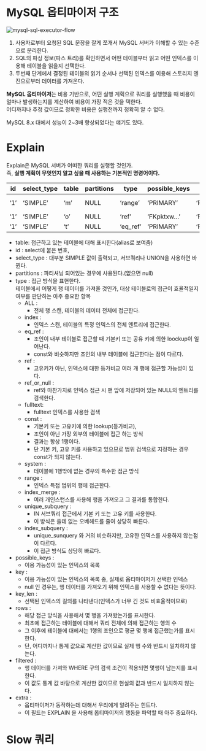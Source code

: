 # MySQL 옵티마이저 구조 

![mysql-sql-executor-flow](https://user-images.githubusercontent.com/50267433/146498116-473b07ec-4ed5-44c9-90bc-6030e9aeccbc.png) 

1. 사용자로부터 요청된 SQL 문장을 잘게 쪼개서 MySQL 서버가 이해할 수 있는 수준으로 분리한다.
2. SQL의 파싱 정보(파스 트리)를 확인하면서 어떤 테이블부터 읽고 어떤 인덱스를 이용해 테이블을 읽을지 선택한다.
3. 두번째 단계에서 결정된 테이블의 읽기 순서나 선택된 인덱스를 이용해 스토리지 엔진으로부터 데이터를 가져온다.

**MySQL 옵티마이저**는 비용 기반으로, 어떤 실행 계획으로 쿼리를 실행했을 때 비용이 얼마나 발생하는지를 계산하여 비용이 가장 적은 것을 택한다.   
어디까지나 추정 값이므로 정확한 비용은 실행전까지 정확히 알 수 없다.  

MySQL 8.x 대에서 성능이 2~3배 향상되었다는 얘기도 있다.  

# Explain  
   
Explain은 MySQL 서버가 어떠한 쿼리를 실행할 것인가.        
즉, **실행 계획이 무엇인지 알고 싶을 때 사용하는 기본적인 명령어이다.**       

|id|select_type|table|partitions|type|possible_keys|key|key_len|ref|rows|filtered|Extra|
|-|------------|-----|----------|----|-------------|---|-------|---|----|--------|-----|
|‘1’|‘SIMPLE’|‘m’|NULL|‘range’|‘PRIMARY’|‘PRIMARY’|‘8’|NULL|‘3’|‘100.00’|‘Using where’|
|‘1’|‘SIMPLE’|‘o’|NULL|‘ref’|‘FKpktxw…’|‘FKpktxw…’|‘8’|‘sample.m.id’|‘90’|‘100.00’|NULL|
|‘1’|‘SIMPLE’|‘t’|NULL|‘eq_ref’|‘PRIMARY’|‘PRIMARY’|‘8’|‘sample.o.transaction_id’|‘1’|‘100.00’|NULL|

* table: 접근하고 있는 테이블에 대해 표시한다(alias로 보여줌)   
* id : select에 붙은 번호,   
* select_type : 대부분 SIMPLE 값이 출력되고, 서브쿼리나 UNION을 사용하면 바뀐다.   
* partitions : 파티셔닝 되어있는 경우에 사용된다.(없으면 null)      
* type : 접근 방식을 표현한다.   
    테이블에서 어떻게 행 데이터를 가져올 것인가, 대상 테이블로의 접근이 효율적일지 여부를 판단하는 아주 중요한 항목     
    * ALL : 
         * 전체 행 스캔, 테이블의 데이터 전체에 접근한다.   
    * index : 
         * 인덱스 스캔, 테이블의 특정 인덱스의 전체 엔트리에 접근한다.  
    * eq_ref : 
         * 조인이 내부 테이블로 접근할 때 기본키 또는 공유 키에 의한 loockup이 일어난다. 
         * const와 비슷하지만 조인의 내부 테이블에 접근한다는 점이 다르다. 
    * ref :   
         * 고유키가 아닌, 인덱스에 대한 등가비교 여러 개 행에 접근할 가능성이 있다.       
    * ref_or_null :
         * ref와 마찬가지로 인덱스 접근 시 맨 앞에 저장되어 있는 NULL의 엔트리를 검색한다.      
    * fulltext: 
         * fulltext 인덱스를 사용한 검색 
    * const : 
        * 기본키 또는 고유키에 의한 lookup(등가비교),   
        * 조인이 아닌 가장 외부의 테이블에 접근 하는 방식     
        * 결과는 항상 1행이다.    
        * 단 기본 키, 고유 키를 사용하고 있으므로 범위 검색으로 지정하는 경우 const가 되지 않는다.     
    * system : 
        * 테이블에 1행밖에 없는 경우의 특수한 접근 방식   
    * range : 
        * 인덱스 특점 범위의 행에 접근한다.   
    * index_merge : 
        * 여러 개인스턴스를 사용해 행을 가져오고 그 결과를 통합한다.   
    * unique_subquery : 
        * IN 서브쿼리 접근에서 기본 키 또는 고유 키를 사용한다.   
        * 이 방식은 쓸데 없는 오베헤드를 줄여 상당히 빠른다.   
    * index_subquery : 
        * unique_sunquery 와 거의 비슷하지만, 고유한 인덱스를 사용하지 않는점이 다르다. 
        * 이 접근 방식도 상당히 빠르다.          
* possible_keys : 
    * 이용 가능성이 있는 인덱스의 목록 
* key :
    * 이용 가능성이 있는 인덱스의 목록 중, 실제로 옵티마이저가 선택한 인덱스     
    * null 인 경우는, 행 데이터를 가져오기 위해 인덱스를 사용할 수 없다는 뜻이다.    
* key_len : 
    * 선택된 인덱스의 길의를 나타낸다(인덱스가 너무 긴 것도 비효율적이므로)   
* rows :   
    * 해당 접근 방식을 사용해서 몇 행을 가져왔는가를 표시한다.        
    * 최초에 접근하는 테이블에 대해서 쿼리 전체에 의해 접근하는 행의 수     
    * 그 이후에 테이블에 대헤서는 1행의 조인으로 평균 몇 행에 접근했는가를 표시한다.      
    * 단, 어디까지나 통계 값으로 계산한 값이므로 실제 행 수와 반드시 일치하지 않는다.        
* filtered :   
    * 행 데이터를 가져와 WHERE 구의 검색 조건이 적용되면 몇행이 남는지를 표시한다.      
    * 이 값도 통계 값 바탕으로 계산한 값이므로 현실의 값과 반드시 일치하지 않는다.      
* extra : 
    * 옵티마이저가 동작하는데 대해서 우리에게 알려주는 힌트다.   
    * 이 필드는 EXPLAIN 을 사용해 옵티마이저의 행동을 파악할 때 아주 중요하다.  

 

# Slow 쿼리 

